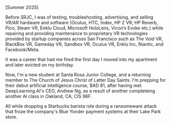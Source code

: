 [Summer 2025]

Before SRJC, I was of testing, troubleshooting, advertising, and selling VR/AR hardware and software (Oculus, HTC, Index,
HP Z VR; HP Reverb, Pico, Steam VR, Enklu Cloud, Microsoft HoloLens, Vicon’s Evoke etc.) while repairing and
providing maintenance to proprietary VR technologies provided by startup companies across San Francisco such as The Void VR, BlackBox VR, Gameday VR, Sandbox VR, Oculus VR, Enklu Inc, Niantic, and Facebook/Meta.

It was a career that had me fired the first day I moved into my apartment and later evicted on my birthday.

Now, I'm a new student at Santa Rosa Junior College, and a returning member to The Church of Jesus Christ of Latter Day Saints. I'm prepping for their debut artificial intelligence course, BAD 81, after having met DeepLearning.AI's CEO, Andrew Ng, as a result of another completeing another AI class in Oakland, CA; CIS 96F.

All while dropping a Starbucks barista role during a ransomeware attack that froze the company's Blue Yonder payment systems at their Lake Park store.
